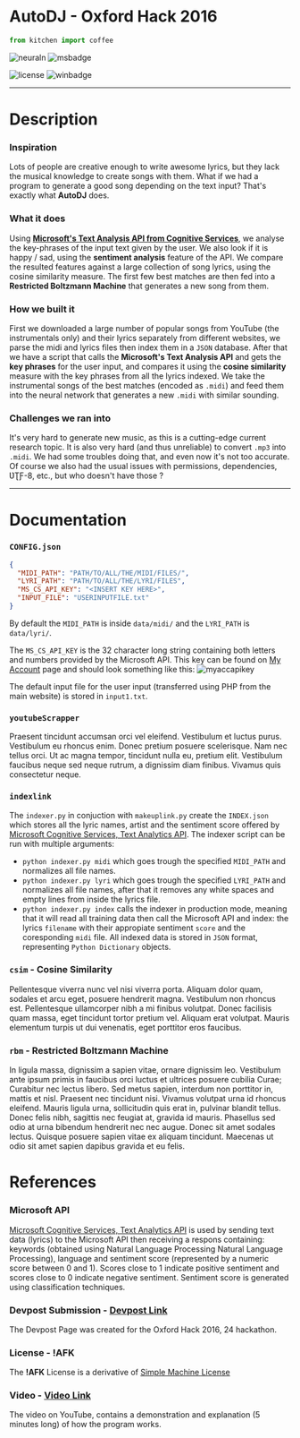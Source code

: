 # AutoDJ - Oxford Hack 2016
```python
from kitchen import coffee
```
![neuraln](https://img.shields.io/badge/neuralnetworks-yes-FF2E00.svg?style=flat-square)
![msbadge](https://img.shields.io/badge/microsoft-winner-64C200.svg?style=flat-square)


![license](https://img.shields.io/badge/license-!AFK-00A1F3.svg?style=flat-square)
![winbadge](https://img.shields.io/badge/oxfordhack2016-winner-FFB900.svg?style=flat-square)

---
Description
===

### Inspiration
Lots of people are creative enough to write awesome lyrics, but they lack the musical knowledge to create songs with them. What if we had a program to generate a good song depending on the text input? That's exactly what **AutoDJ** does.


### What it does
Using [**Microsoft's Text Analysis API from Cognitive Services**](https://www.microsoft.com/cognitive-services "Microsoft's Cognitive Services API"), we analyse the key-phrases of the input text given by the user. We also look if it is happy / sad, using the **sentiment analysis** feature of the API. We compare the resulted features against a large collection of song lyrics, using the cosine similarity measure. The first few best matches are then fed into a **Restricted Boltzmann Machine** that generates a new song from them.


### How we built it
First we downloaded a large number of popular songs from YouTube (the instrumentals only) and their lyrics separately from different websites, we parse the midi and lyrics files then index them in a ```JSON``` database. After that we have a script that calls the **Microsoft's Text Analysis API** and gets the **key phrases** for the user input, and compares it using the **cosine similarity** measure with the key phrases from all the lyrics indexed. We take the instrumental songs of the best matches (encoded as ```.midi```) and feed them into the neural network that generates a new ```.midi``` with similar sounding.

### Challenges we ran into
It's very hard to generate new music, as this is a cutting-edge current research topic. It is also very hard (and thus unreliable) to convert ```.mp3``` into ```.midi```. We had some troubles doing that, and even now it's not too accurate. Of course we also had the usual issues with permissions, dependencies, ƲƮƑ-8, etc., but who doesn't have those ?

---
Documentation
===

### ```CONFIG.json```
```json
{
  "MIDI_PATH": "PATH/TO/ALL/THE/MIDI/FILES/",
  "LYRI_PATH": "PATH/TO/ALL/THE/LYRI/FILES",
  "MS_CS_API_KEY": "<INSERT KEY HERE>",
  "INPUT_FILE": "USERINPUTFILE.txt"
}
```
By default the ```MIDI_PATH``` is inside ```data/midi/``` and the ```LYRI_PATH``` is ```data/lyri/```.

The ```MS_CS_API_KEY``` is the 32 character long string containing both letters and numbers provided by the Microsoft API.
This key can be found on [My Account](https://www.microsoft.com/cognitive-services/en-US/subscriptions) page and should look something like this:
![myaccapikey](http://i.imgur.com/ijI54d0.png)

The default input file for the user input (transferred using PHP from the main website) is stored in ```input1.txt```.

### ```youtubeScrapper```
Praesent tincidunt accumsan orci vel eleifend. Vestibulum et luctus purus. Vestibulum eu rhoncus enim. Donec pretium posuere scelerisque. Nam nec tellus orci. Ut ac magna tempor, tincidunt nulla eu, pretium elit. Vestibulum faucibus neque sed neque rutrum, a dignissim diam finibus. Vivamus quis consectetur neque.

### ```indexlink```
The ```indexer.py``` in conjuction with ```makeuplink.py``` create the ```INDEX.json``` which stores all the lyric names, artist and the sentiment score offered by [Microsoft Cognitive Services, Text Analytics API](https://www.microsoft.com/cognitive-services/en-us/text-analytics-api). The indexer script can be run with multiple arguments: 
- ```python indexer.py midi``` which goes trough the specified ```MIDI_PATH``` and normalizes all file names.
- ```python indexer.py lyri``` which goes trough the specified ```LYRI_PATH``` and normalizes all file names, after that it removes any white spaces and empty lines from inside the lyrics file.
- ```python indexer.py index``` calls the indexer in production mode, meaning that it will read all training data then call the Microsoft API and index: the lyrics ```filename``` with their appropiate sentiment ```score``` and the coresponding ```midi``` file.
All indexed data is stored in ```JSON``` format, representing ```Python Dictionary``` objects.

### ```csim``` - Cosine Similarity
Pellentesque viverra nunc vel nisi viverra porta. Aliquam dolor quam, sodales et arcu eget, posuere hendrerit magna. Vestibulum non rhoncus est. Pellentesque ullamcorper nibh a mi finibus volutpat. Donec facilisis quam massa, eget tincidunt tortor pretium vel. Aliquam erat volutpat. Mauris elementum turpis ut dui venenatis, eget porttitor eros faucibus. 

### ```rbm``` - Restricted Boltzmann Machine
In ligula massa, dignissim a sapien vitae, ornare dignissim leo. Vestibulum ante ipsum primis in faucibus orci luctus et ultrices posuere cubilia Curae; Curabitur nec lectus libero. Sed metus sapien, interdum non porttitor in, mattis et nisl. Praesent nec tincidunt nisi. Vivamus volutpat urna id rhoncus eleifend. Mauris ligula urna, sollicitudin quis erat in, pulvinar blandit tellus. Donec felis nibh, sagittis nec feugiat at, gravida id mauris. Phasellus sed odio at urna bibendum hendrerit nec nec augue. Donec sit amet sodales lectus. Quisque posuere sapien vitae ex aliquam tincidunt. Maecenas ut odio sit amet sapien dapibus gravida et eu felis. 

References
===
### Microsoft API
[Microsoft Cognitive Services, Text Analytics API](https://www.microsoft.com/cognitive-services/en-us/text-analytics-api) is used by sending text data (lyrics) to the Microsoft API then receiving a respons containing: keywords (obtained using  Natural Language Processing Natural Language Processing), language and sentiment score (represented by a numeric score between 0 and 1). Scores close to 1 indicate positive sentiment and scores close to 0 indicate negative sentiment. Sentiment score is generated using classification techniques. 

### Devpost Submission - [Devpost Link](https://devpost.com/software/autodj-i87zrp "https://devpost.com/software/autodj")
The Devpost Page was created for the Oxford Hack 2016, 24 hackathon.
### License - !AFK
The **!AFK** License is a derivative of [Simple Machine License](http://www.simplemachines.org/about/smf/license.php)
### Video - [Video Link](https://www.youtube.com/watch?v=qlJH8-5ZJlk)
The video on YouTube, contains a demonstration and explanation (5 minutes long) of how the program works.
